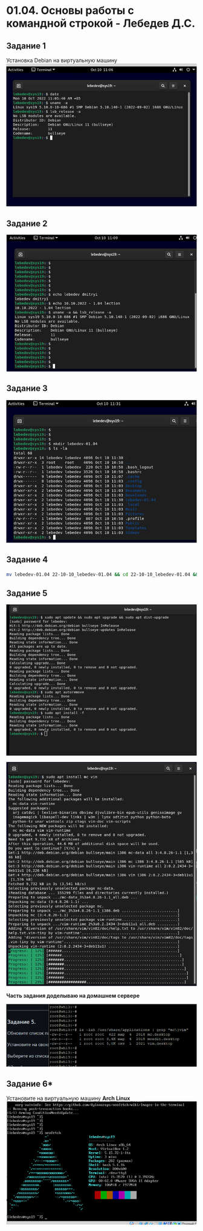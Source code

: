# 01.04. Основы работы с командной строкой - Лебедев Д.С.
## Задание 1
Установка Debian на виртуальную машину
![](_attachments/01.04.slna19-001.png)
## Задание 2
![](_attachments/01.04.slna19-002.png)

## Задание 3
![](_attachments/01.04.slna19-003.png)

## Задание 4
```sh
mv lebedev-01.04 22-10-10_lebedev-01.04 && cd 22-10-10_lebedev-01.04 && touch concept.1 && lsb_release -a >> concept.1 && echo "lebedev dmitriy" >> concept.1 && echo "lection 01.04" >> concept.1 && echo "lebedev dmitriy"
```

## Задание 5
![](_attachments/01.04.slna19-004.png)

![](_attachments/01.04.slna19-005.png)

**Часть задания доделываю на домашнем сервере**

![](_attachments/01.04.slna19-006.png)

## Задание 6*
Установите на виртуальную машину **Arch Linux**
![](_attachments/01.04.slna19-008.png)